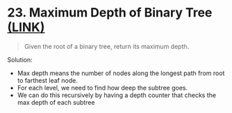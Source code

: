 # 23. Maximum Depth of Binary Tree [(LINK)](https://leetcode.com/problems/maximum-depth-of-binary-tree/)

> Given the root of a binary tree, return its maximum depth.

Solution:

* Max depth means the number of nodes along the longest path from root to farthest leaf node.
* For each level, we need to find how deep the subtree goes. 
* We can do this recursively by having a depth counter that checks the max depth of each subtree
